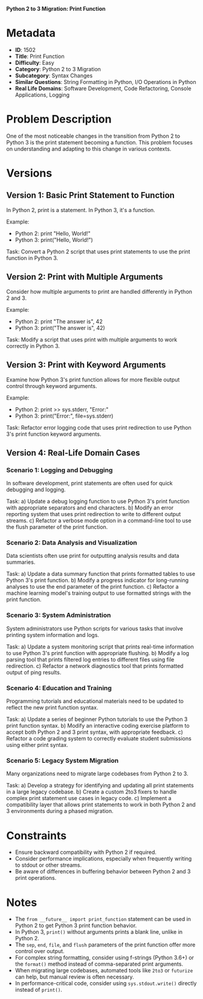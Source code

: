 **Python 2 to 3 Migration: Print Function**

# Metadata

- **ID**: 1502
- **Title**: Print Function
- **Difficulty**: Easy
- **Category**: Python 2 to 3 Migration
- **Subcategory**: Syntax Changes
- **Similar Questions**: String Formatting in Python, I/O Operations in Python
- **Real Life Domains**: Software Development, Code Refactoring, Console Applications, Logging

# Problem Description

One of the most noticeable changes in the transition from Python 2 to Python 3 is the print statement becoming a function. This problem focuses on understanding and adapting to this change in various contexts.

# Versions

## Version 1: Basic Print Statement to Function

In Python 2, print is a statement. In Python 3, it's a function.

Example:

- Python 2: print "Hello, World!"
- Python 3: print("Hello, World!")

Task: Convert a Python 2 script that uses print statements to use the print function in Python 3.

## Version 2: Print with Multiple Arguments

Consider how multiple arguments to print are handled differently in Python 2 and 3.

Example:

- Python 2: print "The answer is", 42
- Python 3: print("The answer is", 42)

Task: Modify a script that uses print with multiple arguments to work correctly in Python 3.

## Version 3: Print with Keyword Arguments

Examine how Python 3's print function allows for more flexible output control through keyword arguments.

Example:

- Python 2: print >> sys.stderr, "Error:"
- Python 3: print("Error:", file=sys.stderr)

Task: Refactor error logging code that uses print redirection to use Python 3's print function keyword arguments.

## Version 4: Real-Life Domain Cases

### Scenario 1: Logging and Debugging

In software development, print statements are often used for quick debugging and logging.

Task:
a) Update a debug logging function to use Python 3's print function with appropriate separators and end characters.
b) Modify an error reporting system that uses print redirection to write to different output streams.
c) Refactor a verbose mode option in a command-line tool to use the flush parameter of the print function.

### Scenario 2: Data Analysis and Visualization

Data scientists often use print for outputting analysis results and data summaries.

Task:
a) Update a data summary function that prints formatted tables to use Python 3's print function.
b) Modify a progress indicator for long-running analyses to use the end parameter of the print function.
c) Refactor a machine learning model's training output to use formatted strings with the print function.

### Scenario 3: System Administration

System administrators use Python scripts for various tasks that involve printing system information and logs.

Task:
a) Update a system monitoring script that prints real-time information to use Python 3's print function with appropriate flushing.
b) Modify a log parsing tool that prints filtered log entries to different files using file redirection.
c) Refactor a network diagnostics tool that prints formatted output of ping results.

### Scenario 4: Education and Training

Programming tutorials and educational materials need to be updated to reflect the new print function syntax.

Task:
a) Update a series of beginner Python tutorials to use the Python 3 print function syntax.
b) Modify an interactive coding exercise platform to accept both Python 2 and 3 print syntax, with appropriate feedback.
c) Refactor a code grading system to correctly evaluate student submissions using either print syntax.

### Scenario 5: Legacy System Migration

Many organizations need to migrate large codebases from Python 2 to 3.

Task:
a) Develop a strategy for identifying and updating all print statements in a large legacy codebase.
b) Create a custom 2to3 fixers to handle complex print statement use cases in legacy code.
c) Implement a compatibility layer that allows print statements to work in both Python 2 and 3 environments during a phased migration.

# Constraints

- Ensure backward compatibility with Python 2 if required.
- Consider performance implications, especially when frequently writing to stdout or other streams.
- Be aware of differences in buffering behavior between Python 2 and 3 print operations.

# Notes

- The `from __future__ import print_function` statement can be used in Python 2 to get Python 3 print function behavior.
- In Python 3, `print()` without arguments prints a blank line, unlike in Python 2.
- The `sep`, `end`, `file`, and `flush` parameters of the print function offer more control over output.
- For complex string formatting, consider using f-strings (Python 3.6+) or the `format()` method instead of comma-separated print arguments.
- When migrating large codebases, automated tools like `2to3` or `futurize` can help, but manual review is often necessary.
- In performance-critical code, consider using `sys.stdout.write()` directly instead of `print()`.
